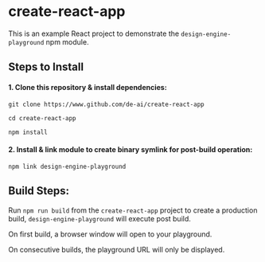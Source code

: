# create-react-app

This is an example React project to demonstrate the `design-engine-playground` npm module.

## Steps to Install

#### 1. Clone this repository & install dependencies:

`git clone https://www.github.com/de-ai/create-react-app`

`cd create-react-app`

`npm install`

#### 2. Install & link module to create binary symlink for post-build operation:

`npm link design-engine-playground`

## Build Steps:

Run `npm run build` from the `create-react-app` project to create a production build, `design-engine-playground` will execute post build.

On first build, a browser window will open to your playground.

On consecutive builds, the playground URL will only be displayed.
